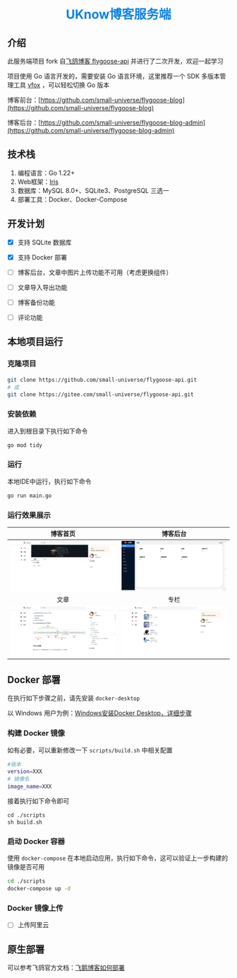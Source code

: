 <h1 align='center' style='color: #0984e3'>UKnow博客服务端 </h1>



## 介绍

此服务端项目 fork 自[飞鸽博客 flygoose-api](https://github.com/helloworld-Co/flygoose-api) 并进行了二次开发，欢迎一起学习

项目使用 Go 语言开发的，需要安装 Go 语言环境，这里推荐一个 SDK 多版本管理工具 [vfox](https://vfox.lhan.me/zh-hans/) ，可以轻松切换 Go 版本

博客前台：[https://github.com/small-universe/flygoose-blog](https://github.com/small-universe/flygoose-blog)

博客后台：[https://github.com/small-universe/flygoose-blog-admin](https://github.com/small-universe/flygoose-blog-admin)



## 技术栈

1. 编程语言：Go 1.22+
2. Web框架：[Iris](https://www.iris-go.com/)
3. 数据库：MySQL 8.0+、SQLite3、PostgreSQL 三选一
4. 部署工具：Docker、Docker-Compose



## 开发计划

- [x] 支持 SQLite 数据库
- [x] 支持 Docker 部署
- [ ] 博客后台，文章中图片上传功能不可用（考虑更换组件）
- [ ] 文章导入导出功能
- [ ] 博客备份功能
- [ ] 评论功能



## 本地项目运行

### 克隆项目

```bash
git clone https://github.com/small-universe/flygoose-api.git
# 或
git clone https://gitee.com/small-universe/flygoose-api.git
```

### 安装依赖

进入到根目录下执行如下命令

```bash
go mod tidy
```

### 运行

本地IDE中运行，执行如下命令

```bash
go run main.go
```

### 运行效果展示

|                           博客首页                           |                           博客后台                           |
| :----------------------------------------------------------: | :----------------------------------------------------------: |
| ![image-20240906233625988](docs/assets/image-20240906233625988.png) | ![image-20240906233706134](docs/assets/image-20240906233706134.png) |
|                             文章                             |                             专栏                             |
| ![image-20240906234426976](docs/assets/image-20240906234426976.png) | ![image-20240906235029604](docs/assets/image-20240906235029604.png) |

## Docker 部署

在执行如下步骤之前，请先安装 `docker-desktop`

以 Windows 用户为例：[Windows安装Docker Desktop，详细步骤](https://juejin.cn/post/7404858270509121588)

### 构建 Docker 镜像

如有必要，可以重新修改一下 `scripts/build.sh` 中相关配置

```bash
#版本
version=XXX 
# 镜像名
image_name=XXX
```
接着执行如下命令即可
```shell
cd ./scripts
sh build.sh
```

### 启动 Docker 容器

使用 `docker-compose` 在本地启动应用，执行如下命令，这可以验证上一步构建的镜像是否可用

```bash
cd ./scripts
docker-compose up -d
```

### Docker 镜像上传

- [ ] 上传阿里云



## 原生部署

可以参考飞鸽官方文档：[飞鹅博客如何部署](https://www.helloworld.net/p/4790426995)